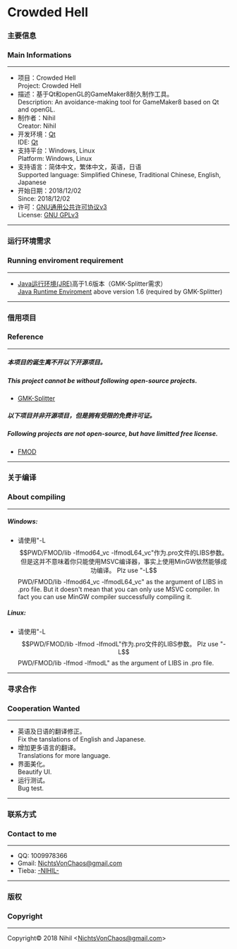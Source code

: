 # Crowded Hell
### 主要信息
### Main Informations
____
* 项目：Crowded Hell  
 Project: Crowded Hell
* 描述：基于Qt和openGL的GameMaker8耐久制作工具。  
 Description: An avoidance-making tool for GameMaker8 based on Qt and openGL.
* 制作者：Nihil  
 Creator: Nihil
* 开发环境：[Qt](https://www.qt.io/ )  
 IDE: [Qt](https://www.qt.io/)
* 支持平台：Windows, Linux  
 Platform: Windows, Linux
* 支持语言：简体中文，繁体中文，英语，日语  
 Supported language: Simplified Chinese, Traditional Chinese, English, Japanese
* 开始日期：2018/12/02  
 Since: 2018/12/02
* 许可：[GNU通用公共许可协议v3](https://zh.wikipedia.org/wiki/GNU%E9%80%9A%E7%94%A8%E5%85%AC%E5%85%B1%E8%AE%B8%E5%8F%AF%E8%AF%81 "维基百科：GNU通用公共许可协议")  
 License: [GNU GPLv3](https://en.wikipedia.org/wiki/GNU_General_Public_License "Wikipedia: GNU General Public License")  
____
### 运行环境需求
### Running enviroment requirement
____
* [Java运行环境(JRE)](https://www.oracle.com/technetwork/java/javase/downloads/jre8-downloads-2133155.html "Java SE Runtime Environment 8 Download")高于1.6版本（GMK-Splitter需求）  
 [Java Runtime Enviroment](https://www.oracle.com/technetwork/java/javase/downloads/jre8-downloads-2133155.html "Java SE Runtime Environment 8 Download") above version 1.6 (required by GMK-Splitter)
____
### 借用项目
### Reference
____
##### 本项目的诞生离不开以下开源项目。
##### This project cannot be without following open-source projects.
* [GMK-Splitter](https://github.com/Medo42/Gmk-Splitter)
##### 以下项目并非开源项目，但是拥有受限的免费许可证。
##### Following projects are not open-source, but have limitted free license.
* [FMOD](https://www.fmod.com/)
____
### 关于编译
### About compiling
____
##### Windows:
* 请使用"-L$$PWD/FMOD/lib -lfmod64_vc -lfmodL64_vc"作为.pro文件的LIBS参数。但是这并不意味着你只能使用MSVC编译器，事实上使用MinGW依然能够成功编译。  
 Plz use "-L$$PWD/FMOD/lib -lfmod64_vc -lfmodL64_vc" as the argument of LIBS in .pro file. But it doesn't mean that you can only use MSVC compiler. In fact you can use MinGW compiler successfully compiling it.
##### Linux:
* 请使用"-L$$PWD/FMOD/lib -lfmod -lfmodL"作为.pro文件的LIBS参数。  
 Plz use "-L$$PWD/FMOD/lib -lfmod -lfmodL" as the argument of LIBS in .pro file.
____
### 寻求合作
### Cooperation Wanted
____
* 英语及日语的翻译修正。  
 Fix the tanslations of English and Japanese.
* 增加更多语言的翻译。  
 Translations for more language.
* 界面美化。  
 Beautify UI.
* 运行测试。  
 Bug test.
____
### 联系方式
### Contact to me
____
* QQ: 1009978366
* Gmail: <NichtsVonChaos@gmail.com>
* Tieba: [-NIHIL-](http://tieba.baidu.com/home/main?un=towanoICIT)
____
### 版权
### Copyright
____
Copyright© 2018 Nihil \<NichtsVonChaos@gmail.com\>

